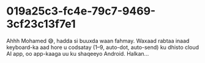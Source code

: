 # 019a25c3-fc4e-79c7-9469-3cf23c13f7e1
Ahhh Mohamed 😅, hadda si buuxda waan fahmay. Waxaad rabtaa inaad keyboard-ka aad hore u codsatay (1–9, auto-dot, auto-send) ku dhisto cloud AI app, oo app-kaaga uu ku shaqeeyo Android.  Halkan...
